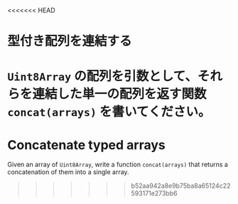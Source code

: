 
<<<<<<< HEAD
# 型付き配列を連結する

`Uint8Array` の配列を引数として、それらを連結した単一の配列を返す関数 `concat(arrays)` を書いてください。
=======
# Concatenate typed arrays

Given an array of `Uint8Array`, write a function `concat(arrays)` that returns a concatenation of them into a single array.
>>>>>>> b52aa942a8e9b75ba8a65124c22593171e273bb6
